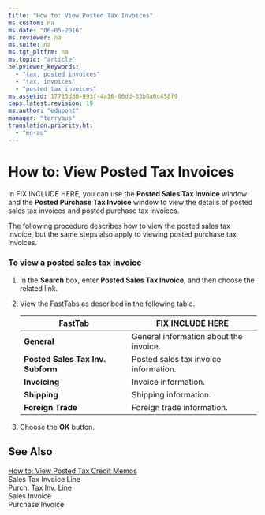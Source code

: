 ```yaml
---
title: "How to: View Posted Tax Invoices"
ms.custom: na
ms.date: "06-05-2016"
ms.reviewer: na
ms.suite: na
ms.tgt_pltfrm: na
ms.topic: "article"
helpviewer_keywords: 
  - "tax, posted invoices"
  - "tax, invoices"
  - "posted tax invoices"
ms.assetid: 17715d38-993f-4a16-86dd-33b6a6c458f9
caps.latest.revision: 19
ms.author: "edupont"
manager: "terryaus"
translation.priority.ht: 
  - "en-au"
---
```

# How to: View Posted Tax Invoices
In FIX INCLUDE HERE<!--[!INCLUDE[navnow](../../ApplicationDesign/includes/navnow_md.md)] -->, you can use the **Posted Sales Tax Invoice** window and the **Posted Purchase Tax Invoice** window to view the details of posted sales tax invoices and posted purchase tax invoices.  
  
 The following procedure describes how to view the posted sales tax invoice, but the same steps also apply to viewing posted purchase tax invoices.  
  
### To view a posted sales tax invoice  
  
1.  In the **Search** box, enter **Posted Sales Tax Invoice**, and then choose the related link.  
  
2.  View the FastTabs as described in the following table.  
  
    |FastTab|FIX INCLUDE HERE<!--[!INCLUDE[bp_tabledescription](../../ApplicationDesign/includes/bp_tabledescription_md.md)] -->|  
    |-------------|---------------------------------------|  
    |**General**|General information about the invoice.|  
    |**Posted Sales Tax Inv. Subform**|Posted sales tax invoice information.|  
    |**Invoicing**|Invoice information.|  
    |**Shipping**|Shipping information.|  
    |**Foreign Trade**|Foreign trade information.|  
  
3.  Choose the **OK** button.  
  
## See Also  
 [How to: View Posted Tax Credit Memos](../../LocalFunctionalityForMicrosoftDynamicsNav2016/Australia/how-to-view-posted-tax-credit-memos.md)   
 Sales Tax Invoice Line   
 Purch. Tax Inv. Line   
 Sales Invoice   
 Purchase Invoice